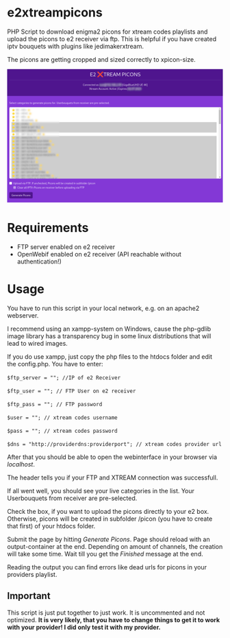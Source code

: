 # e2xtreampicons
PHP Script to download enigma2 picons for xtream codes playlists and upload the picons to e2 receiver via ftp. This is helpful if you have created iptv bouquets with plugins like jedimakerxtream.

The picons are getting cropped and sized correctly to xpicon-size.

![screenshot](screenshot.png)

# Requirements
- FTP server enabled on e2 receiver
- OpenWebif enabled on e2 receiver (API reachable without authentication!)

# Usage
You have to run this script in your local network, e.g. on an apache2 webserver.

I recommend using an xampp-system on Windows, cause the php-gdlib image library has a transparency bug in some linux distributions that will lead to wired images.

If you do use xampp, just copy the php files to the htdocs folder and edit the config.php. You have to enter:

`$ftp_server = ""; //IP of e2 Receiver`

`$ftp_user = ""; // FTP User on e2 receiver`

`$ftp_pass = ""; // FTP password`

`$user = ""; // xtream codes username`

`$pass = ""; // xtream codes password`

`$dns = "http://providerdns:providerport"; // xtream codes provider url`

After that you should be able to open the webinterface in your browser via *localhost*.

The header tells you if your FTP and XTREAM connection was successfull.

If all went well, you should see your live categories in the list. Your Userbouquets from receiver are pre-selected.

Check the box, if you want to upload the picons directly to your e2 box. Otherwise, picons will be created in subfolder /picon (you have to create that first) of your htdocs folder.

Submit the page by hitting *Generate Picons*. Page should reload with an output-container at the end. Depending on amount of channels, the creation will take some time. Wait till you get the *Finished* message at the end.

Reading the output you can find errors like dead urls for picons in your providers playlist.

## Important ##
This script is just put together to just work. It is uncommented and not optimized. **It is very likely, that you have to change things to get it to work with your provider! I did only test it with my provider.**

